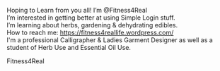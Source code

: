 Hoping to Learn from you all!  I’m @Fitness4Real     
I’m interested in getting better at using Simple Login stuff.  
I’m learning about herbs, gardening & dehydrating edibles.  
How to reach me: https://fitness4reallife.wordpress.com/  
I'm a professional Calligrapher & Ladies Garment Designer as well as a student of Herb Use and Essential Oil Use.   

Fitness4Real 
